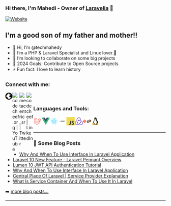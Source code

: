 ### Hi there, I'm Mahedi - Owner of [Laravelia][website] 👋

[![Website](https://img.shields.io/website?label=laravelia.com&style=for-the-badge&url=https%3A%2F%2Flaravelia.com)](https://www.laravelia.com)

## I'm a good son of my father and mother!!

- 🔭 Hi, I’m @techmahedy
- 🌱 I’m a PHP & Laravel Specialist and Linux lover.🤣
- 👯 I’m looking to collaborate on some big projects
- 🥅 2024 Goals: Contribute to Open Source projects
- ⚡ Fun fact: I love to learn history

### Connect with me:

[<img align="left" alt="codecheef.org" width="22px" src="https://raw.githubusercontent.com/iconic/open-iconic/master/svg/globe.svg" />][website]
[<img align="left" alt="codecheef.org | YouTube" width="22px" src="https://cdn.jsdelivr.net/npm/simple-icons@v3/icons/youtube.svg" />][youtube]
[<img align="left" alt="metacentric_sr | Twitter" width="22px" src="https://cdn.jsdelivr.net/npm/simple-icons@v3/icons/twitter.svg" />][twitter]
[<img align="left" alt="codecheef | LinkedIn" width="22px" src="https://cdn.jsdelivr.net/npm/simple-icons@v3/icons/linkedin.svg" />][linkedin]

<br />

### Languages and Tools:

[<img align="left" alt="laravel" width="26px" src="https://raw.githubusercontent.com/github/explore/80688e429a7d4ef2fca1e82350fe8e3517d3494d/topics/laravel/laravel.png" />][laravel]
[<img align="left" alt="vue" width="26px" src="https://raw.githubusercontent.com/github/explore/80688e429a7d4ef2fca1e82350fe8e3517d3494d/topics/vue/vue.png" />][vue]
[<img align="left" alt="react" width="26px" src="https://raw.githubusercontent.com/github/explore/80688e429a7d4ef2fca1e82350fe8e3517d3494d/topics/react/react.png" />][react]
[<img align="left" alt="react" width="26px" src="https://raw.githubusercontent.com/github/explore/80688e429a7d4ef2fca1e82350fe8e3517d3494d/topics/jquery/jquery.png" />][jquery]
[<img align="left" alt="javascript" width="26px" src="https://raw.githubusercontent.com/github/explore/80688e429a7d4ef2fca1e82350fe8e3517d3494d/topics/javascript/javascript.png" />][javascript]
[<img align="left" alt="redux" width="26px" src="https://raw.githubusercontent.com/github/explore/80688e429a7d4ef2fca1e82350fe8e3517d3494d/topics/redux/redux.png" />][redux]
[<img align="left" alt="git" width="26px" src="https://raw.githubusercontent.com/github/explore/80688e429a7d4ef2fca1e82350fe8e3517d3494d/topics/git/git.png" />][git]
[<img align="left" alt="linux" width="26px" src="https://raw.githubusercontent.com/github/explore/80688e429a7d4ef2fca1e82350fe8e3517d3494d/topics/linux/linux.png" />][linux]
<br />
<br />

---

### 📕 Some Blog Posts

<!-- BLOG-POST-LIST:START -->
- [Why And When To Use Interface In Laravel Application](https://www.laravelia.com/post/why-and-when-to-use-interface-in-laravel-application)
- [Laravel 10 New Feature - Laravel Pennant Overview](https://www.laravelia.com/post/laravel-10-new-feature-laravel-pennant-overview)
- [Lumen 10 JWT API Authentication Tutorial](https://www.laravelia.com/post/lumen-10-jwt-api-authentication-tutorial)
- [Why And When To Use Interface In Laravel Application](https://www.laravelia.com/post/why-and-when-to-use-interface-in-laravel-application)
- [Central Place Of Laravel | Service Provider Explanation](https://www.laravelia.com/post/central-place-of-laravel-service-provider-explanation)
- [What Is Service Container And When To Use It In Laravel](https://www.laravelia.com/post/what-is-service-container-and-when-to-use-it-in-laravel)
<!-- BLOG-POST-LIST:END -->

➡️ [more blog posts...](https://www.laravelia.com)

---

[website]: https://www.laravelia.com
[youtube]: https://www.youtube.com/channel/UCzmJ_0Ef9EE-NS7w82zez_A/featured
[twitter]: https://twitter.com/metacentric_sr
[linkedin]: https://www.linkedin.com/in/mahedi-hasan-durjoy-9bb880175/
[laravel]: https://www.laravelia.com/tag/laravel
[vue]: https://www.codecheef.org/article/tag/vue-js
[react]: https://www.codecheef.org/article/tag/react-js
[jquery]: https://www.codecheef.org/article/tag/jquery
[javascript]: https://www.codecheef.org/article/tag/javascript
[redux]: https://www.codecheef.org/article/tag/react-js
[git]: https://www.codecheef.org/article/tag/git
[linux]: https://www.codecheef.org/article/tag/linux


